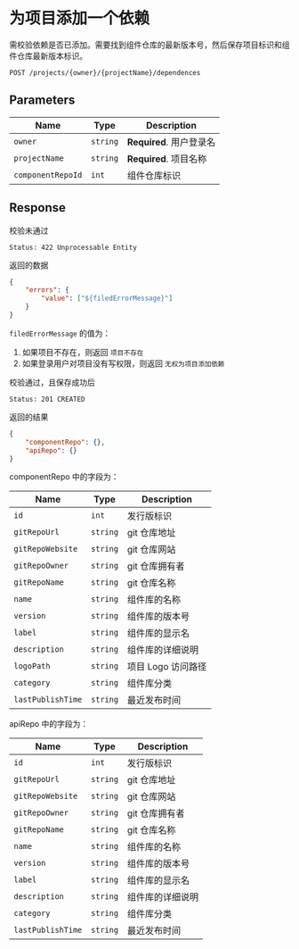 # 为项目添加一个依赖

需校验依赖是否已添加。需要找到组件仓库的最新版本号，然后保存项目标识和组件仓库最新版本标识。

```text
POST /projects/{owner}/{projectName}/dependences
```

## Parameters

| Name              | Type     | Description              |
| ----------------- | -------- | ------------------------ |
| `owner`           | `string` | **Required**. 用户登录名 |
| `projectName`     | `string` | **Required**. 项目名称   |
| `componentRepoId` | `int`    | 组件仓库标识             |

## Response

校验未通过

```text
Status: 422 Unprocessable Entity
```

返回的数据

```json
{
    "errors": {
        "value": ["${filedErrorMessage}"]
    }
}
```

`filedErrorMessage` 的值为：

1. 如果项目不存在，则返回 `项目不存在`
2. 如果登录用户对项目没有写权限，则返回 `无权为项目添加依赖`

校验通过，且保存成功后

```text
Status: 201 CREATED
```

返回的结果

```json
{
    "componentRepo": {},
    "apiRepo": {}
}
```

componentRepo 中的字段为：

| Name              | Type     | Description        |
| ----------------- | -------- | ------------------ |
| `id`              | `int`    | 发行版标识         |
| `gitRepoUrl`      | `string` | git 仓库地址       |
| `gitRepoWebsite`  | `string` | git 仓库网站       |
| `gitRepoOwner`    | `string` | git 仓库拥有者     |
| `gitRepoName`     | `string` | git 仓库名称       |
| `name`            | `string` | 组件库的名称       |
| `version`         | `string` | 组件库的版本号     |
| `label`           | `string` | 组件库的显示名     |
| `description`     | `string` | 组件库的详细说明   |
| `logoPath`        | `string` | 项目 Logo 访问路径 |
| `category`        | `string` | 组件库分类         |
| `lastPublishTime` | `string` | 最近发布时间       |

apiRepo 中的字段为：

| Name              | Type     | Description        |
| ----------------- | -------- | ------------------ |
| `id`              | `int`    | 发行版标识         |
| `gitRepoUrl`      | `string` | git 仓库地址       |
| `gitRepoWebsite`  | `string` | git 仓库网站       |
| `gitRepoOwner`    | `string` | git 仓库拥有者     |
| `gitRepoName`     | `string` | git 仓库名称       |
| `name`            | `string` | 组件库的名称       |
| `version`         | `string` | 组件库的版本号     |
| `label`           | `string` | 组件库的显示名     |
| `description`     | `string` | 组件库的详细说明   |
| `category`        | `string` | 组件库分类         |
| `lastPublishTime` | `string` | 最近发布时间       |
